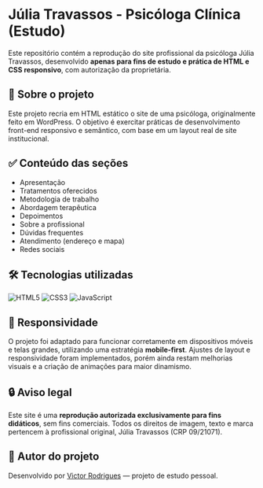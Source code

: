 # Júlia Travassos - Psicóloga Clínica (Estudo)

Este repositório contém a reprodução do site profissional da psicóloga Júlia Travassos, desenvolvido **apenas para fins de estudo e prática de HTML e CSS responsivo**, com autorização da proprietária.

## 📄 Sobre o projeto

Este projeto recria em HTML estático o site de uma psicóloga, originalmente feito em WordPress. O objetivo é exercitar práticas de desenvolvimento front-end responsivo e semântico, com base em um layout real de site institucional.

## ✅ Conteúdo das seções

- Apresentação
- Tratamentos oferecidos
- Metodologia de trabalho
- Abordagem terapêutica
- Depoimentos
- Sobre a profissional
- Dúvidas frequentes
- Atendimento (endereço e mapa)
- Redes sociais

## 🛠 Tecnologias utilizadas

![HTML5](https://img.shields.io/badge/HTML5-%23E34F26.svg?style=for-the-badge&logo=html5&logoColor=white)
![CSS3](https://img.shields.io/badge/CSS3-%231572B6.svg?style=for-the-badge&logo=css3&logoColor=white)
![JavaScript](https://img.shields.io/badge/JavaScript-%23F7DF1E.svg?style=for-the-badge&logo=javascript&logoColor=black)


## 📱 Responsividade

O projeto foi adaptado para funcionar corretamente em dispositivos móveis e telas grandes, utilizando uma estratégia **mobile-first**. Ajustes de layout e responsividade foram implementados, porém ainda restam melhorias visuais e a criação de animações para maior dinamismo.

## 🔒 Aviso legal

Este site é uma **reprodução autorizada exclusivamente para fins didáticos**, sem fins comerciais. Todos os direitos de imagem, texto e marca pertencem à profissional original, Júlia Travassos (CRP 09/21071).

## 🧠 Autor do projeto

Desenvolvido por [Victor Rodrigues](https://github.com/victormelkor) — projeto de estudo pessoal.
